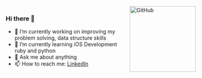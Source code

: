 <img align='right' alt="GitHub" height="175px" src="https://media.giphy.com/media/du3J3cXyzhj75IOgvA/giphy.gif" />

### Hi there 👋

- 🔭 I’m currently working on improving my problem solving, data structure skills
- 🌱 I’m currently learning iOS Development ruby and python
- 💬 Ask me about anything
- 📫 How to reach me: [LinkedIn](https://www.linkedin.com/in/divyangdankhara/)

